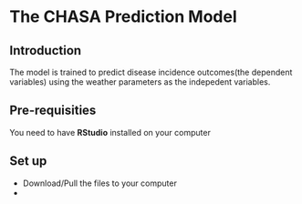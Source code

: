 # The CHASA Prediction Model

## Introduction
The model is trained to predict disease incidence outcomes(the dependent variables) using the weather parameters as the indepedent variables.
## Pre-requisities
You need to have **RStudio** installed on your computer
## Set up
* Download/Pull the files to your computer
* 

